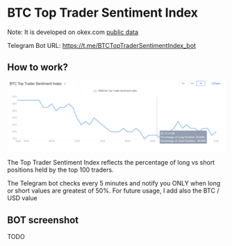 # BTC Top Trader Sentiment Index

Note: It is developed on okex.com [public data](https://www.okex.com/markets/futures-data/btc-usd-weekly)

Telegram Bot URL: https://t.me/BTCTopTraderSentimentIndex_bot

## How to work?

![](okex-screen.png)

The Top Trader Sentiment Index reflects the percentage of long vs short positions held by the top 100 traders. 

The Telegram bot checks every 5 minutes and notify you ONLY when long or short values are greatest of 50%. For future usage, I add also the BTC / USD value

## BOT screenshot

TODO
